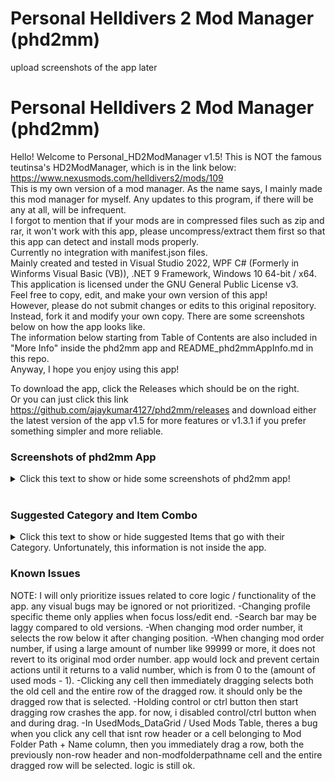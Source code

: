 # Personal Helldivers 2 Mod Manager (phd2mm)

upload screenshots of the app later


  # Personal Helldivers 2 Mod Manager (phd2mm)
Hello! Welcome to Personal_HD2ModManager v1.5!
This is NOT the famous teutinsa's HD2ModManager, which is in the link below: </br>
https://www.nexusmods.com/helldivers2/mods/109
</br>
This is my own version of a mod manager.
As the name says, I mainly made this mod manager for myself.
Any updates to this program, if there will be any at all, will be infrequent. </br>
I forgot to mention that if your mods are in compressed files such as zip and rar, it won't work with this app,
please uncompress/extract them first so that this app can detect and install mods properly. </br>
Currently no integration with manifest.json files. </br>
Mainly created and tested in Visual Studio 2022,
WPF C# (Formerly in Winforms Visual Basic (VB)), .NET 9 Framework, Windows 10 64-bit / x64. </br>
This application is licensed under the GNU General Public License v3. </br>
Feel free to copy, edit, and make your own version of this app! </br>
However, please do not submit changes or edits to this original repository. Instead, fork it and modify your own copy.
There are some screenshots below on how the app looks like. </br>
The information below starting from Table of Contents are also included in "More Info" inside the phd2mm app and README_phd2mmAppInfo.md in this repo. </br>
Anyway, I hope you enjoy using this app! </br>

To download the app, click the Releases which should be on the right. </br>
Or you can just click this link https://github.com/ajaykumar4127/phd2mm/releases and download either the latest version of the app v1.5 for more features
or v1.3.1 if you prefer something simpler and more reliable.



### Screenshots of phd2mm App
<details>
<summary> Click this text to show or hide some screenshots of phd2mm app!</summary>
  <details>
   <summary> phd2mm v1.4 </summary>
      
  Main Page of phd2mm </br>
  ![image](https://github.com/user-attachments/assets/417c753d-1b15-422a-9fac-cdaa4a95af5a) </br>
  Creating Profile </br>
  ![image](https://github.com/user-attachments/assets/eeba8e3a-0369-48b7-b9f4-12dad9ddf4ca) </br>
  All the Columns </br>
  ![image](https://github.com/user-attachments/assets/b36b06c1-80fc-4cfa-9fa3-623d0dc59954) </br>
  ![image](https://github.com/user-attachments/assets/83e68bae-7d73-46ac-9b30-062a95e098bd) </br>
  Hiding the Columns </br>
  ![image](https://github.com/user-attachments/assets/5dd20f46-c4b1-4cbd-bc34-0e0b311eada7) </br>
  ![image](https://github.com/user-attachments/assets/478fa8cc-2c7d-409c-8844-098ef15e80d9) </br>
  Selecting Item </br>
  ![image](https://github.com/user-attachments/assets/c51ad1f6-0719-4194-8bb3-b42466c1b229) </br>
  Selecting Category </br>
  ![image](https://github.com/user-attachments/assets/9cdeb868-d45e-45e8-b7e6-60903f5a0938) </br>
  Installing Mods </br>
  ![image](https://github.com/user-attachments/assets/abba2ad9-8e37-4cc3-8121-cef8ef6fc8ad) </br>
  ![image](https://github.com/user-attachments/assets/be4f5129-62f5-440f-9041-2d18a7a94f66) </br>
  ![image](https://github.com/user-attachments/assets/118927d5-9d21-404f-ac7d-cad24afe9d9b) </br>
  </br> 
  Searching for mod with either name, category, item, or description with "las" </br>
  ![image](https://github.com/user-attachments/assets/d919b2fc-4fb0-4625-8d3f-45f3774669c3)
  Settings and Mod Randomization Options </br>
  (Mod Randomization Options doesn't take mod conflict into account) </br>
  (Full Helldivers 2 data folder path is censored here, but is actually shown in the app) </br>
  ![image](https://github.com/user-attachments/assets/b47610ad-af07-4145-a7c7-72f05ec42485) </br>
  
  Themes Tab (NOTE: Due to WinForms limitations, some parts like borders and tabs cannot be colored) </br>
  ![image](https://github.com/user-attachments/assets/220dee9b-b852-4aa2-9096-e5b3ee5cf231) </br>
  Testing Profile-Specific Theme (Full image path is censored here, but is actually shown in the app) </br>
  ![image](https://github.com/user-attachments/assets/ced64943-1d1d-4b9d-9671-69334b1ccf16) </br>
  ![image](https://github.com/user-attachments/assets/bb15e951-3316-4f7e-a7b4-a0a43a3fb3cb) </br>
  ![image](https://github.com/user-attachments/assets/40576966-9647-40f0-84c9-6d54e986261d) </br>
  ![image](https://github.com/user-attachments/assets/e5985c5d-7164-4874-802e-850a99f3224e) </br>
  Testing Different Themes </br>
  Light Theme (phd2mm_light, can't be edited or deleted because it's 1 of 2 default themes) </br>
  ![image](https://github.com/user-attachments/assets/7dfacd7e-cc0c-4b49-9a0e-be7d2616599f) </br>
  ![image](https://github.com/user-attachments/assets/25793831-748b-4a34-9356-a19b969f6bf8) </br>
  Dark Theme (phd2mm_dark, can't be edited or deleted because it's 1 of 2 default themes) </br>
  ![image](https://github.com/user-attachments/assets/c6fa5d15-1e98-481d-b5e1-5ec8450038d7) </br>
  ![image](https://github.com/user-attachments/assets/ca1271fa-37ae-4a57-b934-8445dad2e34b) </br>
  Trepang2 Test Theme (trepang2, custom theme) </br>
  (Full image path is censored here, but is actually shown in the app) </br>
  ![image](https://github.com/user-attachments/assets/ecd54cc8-f811-4796-93d2-250000106934) </br>
  ![image](https://github.com/user-attachments/assets/a0377aa0-a84b-4d8f-ae1f-0ae87f83534d) </br>
  Helldiver Test Theme (helldiver_test, custom theme) </br>
  (Full image path is censored here, but is actually shown in the app) </br>
  ![image](https://github.com/user-attachments/assets/2a9d6211-e97e-4252-9957-cf89afcb05b1) </br>
  ![image](https://github.com/user-attachments/assets/7ab7f58a-e60c-4c80-88c8-c207e21cd5ad) </br>
  Test Theme (test1, custom theme) </br>
  WARNING: May damage your eyes, this theme is meant for testing more colors. </br>
  ![image](https://github.com/user-attachments/assets/6bac671a-723c-4cef-a72b-c129de60ffa6) </br>
  ![image](https://github.com/user-attachments/assets/dcdad62b-0828-4de4-a552-fe6154f39f19) </br>
  </details>
 
 <details>
  <summary> phd2mm v1.3.1 (Some images show v1.3, but it's similar to v1.3.1. Only big difference is Category column options is now limited to the Item column value.) </summary>
   
   Main Page of phd2mm </br>
   ![image](https://github.com/user-attachments/assets/159ce652-61d0-4f7e-9828-8e7b3d544909) </br>
   Creating Profile </br>
   ![image](https://github.com/user-attachments/assets/25df7729-2436-46e6-8023-084ea23a25dd) </br>
   Selecting Item </br>
   ![image](https://github.com/user-attachments/assets/b2e51ceb-859e-44c9-a225-46c1893fd09a) </br>
   Selecting Category </br>
   ![image](https://github.com/user-attachments/assets/a7689a06-3ba2-4378-ac8c-307481e68764) </br>
   Installing Mods </br>
   ![image](https://github.com/user-attachments/assets/0f4e23bd-ccc4-44ad-a3a3-1397b6ecdb80) </br>
   Toggling Dark Mode </br>
   ![image](https://github.com/user-attachments/assets/069396e8-acd9-415e-8e37-94bbc9f50c1d) </br>
   Searching for mod with either name, category, item, or description with "las" </br>
   ![image](https://github.com/user-attachments/assets/23e3e340-33a2-470d-9ec3-29ad24e41255) </br>
   Mod Randomization Options (doesn't take mod conflict into account) </br>
   ![image](https://github.com/user-attachments/assets/62521a36-d66b-4ac1-b361-0ae3e920d22f) </br>
  </details>
</details>

</br>

### Suggested Category and Item Combo

<details>
<summary> Click this text to show or hide suggested Items that go with their Category. Unfortunately, this information is not inside the app. </summary>
 You can also click some of the Category texts below to show or hide them, if they have arrows in their left.
 
  
   Armor Brawny Body, Armor Lean Body, Armor Both Bodies, and Helmet </br>
   -Every Helldiver Armor and Helmet. Also "Other" if you aren't sure or its missing in the app.
   -If the mod replaces both armor and helmet but are combined in the same files instead of being separate, then just
   put it in the Armor Brawny Body, Armor Lean Body, or Armor Both Bodies category depending on what armor
   body the mod replaces.
   -Also, it has to be its full name, for example, "DP-40 Hero of the Federation" and not just "Hero of the Federation".
   -For B-01 Tactical, its as follows: </br>
   -B-01 Tactical v1</br>
   -B-01 Tactical v2</br>
   -B-01 Tactical v3</br>
   -B-01 Tactical v4</br>

  <details>
   <summary> Audio</summary>
   Automaton Chant</br>
   Automaton Music</br>
   Death - Team</br>
   Death - Yours</br>
   Democracy Officer</br>
   Democracy Space Station</br>
   Descent</br>
   Eagle-1</br>
   Experimental Infusion</br>
   Extraction</br>
   Flag Raise</br>
   Hellbomb</br>
   Helldiver Voice 1</br>
   Helldiver Voice 2</br>
   Helldiver Voice 3</br>
   Helldiver Voice 4</br>
   ICBM</br>
   Illuminate Music</br>
   Mission Control</br>
   Music Pack</br>
   Other</br>
   Pelican-1</br>
   Stratagem Input</br>
   Ship<br>
   Ship Map Music</br>
   Ship Music</br>
   Ship PA System</br>
   Stim</br>
   Terminal</br>
   Terminid Music</br>
  </details>

  <details>
   <summary> Automaton Audio and Automaton Skin</summary>
   In short, all Automaton units only. Stuff like Automaton Music and Automaton Chants are in Audio category.<br>
   Annihilator Tank<br>  
   Assault Raider<br>  
   Barrager Tank<br>  
   Berserker<br>  
   Brawler<br>  
   Cannon Turret<br>  
   Commissar<br>  
   Conflagration Devastator<br>  
   Devastator<br>  
   Dropship<br>  
   Factory Strider<br>  
   Gunship<br>  
   Heavy Devastator<br>  
   Hulk<br>  
   Hulk Bruiser<br>  
   Hulk Firebomber<br>  
   Hulk Obliterator<br>  
   Hulk Scorcher<br>  
   Incendiary MG Devastator<br>  
   Incendiary Rocket Devastator<br>  
   Marauder<br>  
   MG Raider<br>  
   Other</br>
   Pyro Trooper<br>  
   Reinforced Scout Strider<br>  
   Rocket Devastator<br>  
   Rocket Raider<br>  
   Scout Strider<br>  
   Shredder Tank<br>  
   Trooper<br>   
  </details>

  Cape </br>
  -Every Helldiver Cape. Also "Other" if you aren't sure or its missing in the app.
  
  <details>
   <summary> Illuminate Audio and Illuminate Skin</summary>
   In short, all Illuminate units only. Stuff like Illuminate Music are in Audio category.<br>
   Elevated Overseer<br>
   Harvester<br>
   Other<br>
   Overseer<br>
   Voteless<br>
   Warp Ship<br>
   Watcher<br>
  </details>
  
   Other </br>
   -Other
  
   Player Card </br>
   -Every Player Card. Also "Other" if you aren't sure or its missing in the app.
   
   Stratagem Audio and Stratagem Skin </br>
   -Every Stratagem, including Stratagem Weapons and Backpacks such as MG-43 Machine Gun, FAF-14 Spear, and SH-32 Shield Generator Pack.
    Also "Other" if you aren't sure or its missing in the app.
   -Also, it has to be its full name, for example, "LAS-99 Quasar Cannon" and not just "Quasar" or "Quasar Cannon".
   
  <details>
   <summary> Terminid Audio and Terminid Skin</summary>
   In short, all Terminid units only. Stuff like Terminid Music are in Audio category.<br>
   Alpha Commander<br>
   Alpha Warrior<br>
   Bile Spewer<br>
   Bile Spitter<br>
   Bile Titan<br>
   Bile Warrior<br>
   Brood Commander<br>
   Charger Behemoth<br>
   Charger<br>
   Hive Guard<br>
   Hunter<br>
   Impaler<br>
   Nursing Spewer<br>
   Other<br>
   Predator Hunter<br>
   Predator Stalker<br>
   Pouncer<br>
   Scavenger<br>
   Shrieker<br>
   Spore Burst Hunter<br>
   Spore Burst Scavenger<br>
   Spore Burst Warrior<br>
   Spore Charger<br>
   Stalker<br>
   Warrior<br>
  </details>
  
  <details>
   <summary> Skin</summary>
   Democracy Officer<br>
   Democracy Space Station</br>
   Eagle-1<br>
   Icons<br>
   Loading Screen<br>
   Other<br>
   Pelican-1<br>
   Ship<br>
   Ship Interior<br>
   Title<br>
  </details>
  
  Weapon Audio and Weapon Skin </br>
   -Every non-Stratagem Weapon, including Grenades. Also "Other" if you aren't sure or its missing in the app.
</details>

### Known Issues
NOTE: I will only prioritize issues related to core logic / functionality of the app. any visual bugs may be ignored or not prioritized.
-Changing profile specific theme only applies when focus loss/edit end.
-Search bar may be laggy compared to old versions.
-When changing mod order number, it selects the row below it after changing position.
-When changing mod order number, if using a large amount of number like 99999 or more, it does not revert to its original mod order number.
app would lock and prevent certain actions until it returns to a valid number, which is from 0 to the (amount of used mods - 1).
-Clicking any cell then immediately dragging selects both the old cell and the entire row of the dragged row. it should only be the dragged row that is selected.
-Holding control or ctrl button then start dragging row crashes the app. for now, i disabled control/ctrl button when and during drag.
-In UsedMods_DataGrid / Used Mods Table, theres a bug when you click any cell that isnt row header or a cell belonging to Mod Folder Path + Name column,
then you immediately drag a row, both the previously non-row header and non-modfolderpathname cell and the entire dragged row will be selected. logic is still ok.
